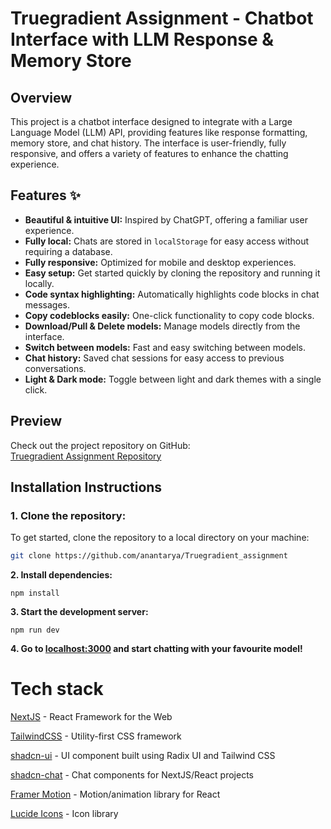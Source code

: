 # Truegradient Assignment - Chatbot Interface with LLM Response & Memory Store

## Overview
This project is a chatbot interface designed to integrate with a Large Language Model (LLM) API, providing features like response formatting, memory store, and chat history. The interface is user-friendly, fully responsive, and offers a variety of features to enhance the chatting experience.

## Features ✨

- **Beautiful & intuitive UI:** Inspired by ChatGPT, offering a familiar user experience.
- **Fully local:** Chats are stored in `localStorage` for easy access without requiring a database.
- **Fully responsive:** Optimized for mobile and desktop experiences.
- **Easy setup:** Get started quickly by cloning the repository and running it locally.
- **Code syntax highlighting:** Automatically highlights code blocks in chat messages.
- **Copy codeblocks easily:** One-click functionality to copy code blocks.
- **Download/Pull & Delete models:** Manage models directly from the interface.
- **Switch between models:** Fast and easy switching between models.
- **Chat history:** Saved chat sessions for easy access to previous conversations.
- **Light & Dark mode:** Toggle between light and dark themes with a single click.

## Preview
Check out the project repository on GitHub:  
[Truegradient Assignment Repository](https://github.com/anantarya/Truegradient_assignment)

## Installation Instructions

### 1. Clone the repository:
To get started, clone the repository to a local directory on your machine:
```bash
git clone https://github.com/anantarya/Truegradient_assignment
```

**2. Install dependencies:**

```
npm install
```

**3. Start the development server:**

```
npm run dev
```

**4. Go to [localhost:3000](http://localhost:3000) and start chatting with your favourite model!**


# Tech stack

[NextJS](https://nextjs.org/) - React Framework for the Web

[TailwindCSS](https://tailwindcss.com/) - Utility-first CSS framework

[shadcn-ui](https://ui.shadcn.com/) - UI component built using Radix UI and Tailwind CSS

[shadcn-chat](https://github.com/jakobhoeg/shadcn-chat) - Chat components for NextJS/React projects

[Framer Motion](https://www.framer.com/motion/) - Motion/animation library for React

[Lucide Icons](https://lucide.dev/) - Icon library


 
 
